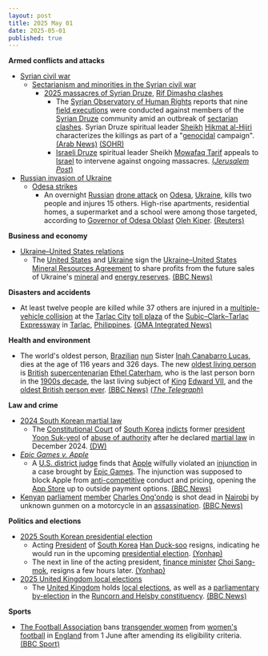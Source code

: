 ```yaml
---
layout: post
title: 2025 May 01
date: 2025-05-01
published: true
---
```



**Armed conflicts and attacks**

* [Syrian civil war](https://en.wikipedia.org/wiki/Syrian_civil_war "Syrian civil war")
  + [Sectarianism and minorities in the Syrian civil war](https://en.wikipedia.org/wiki/Sectarianism_and_minorities_in_the_Syrian_civil_war "Sectarianism and minorities in the Syrian civil war")
    - [2025 massacres of Syrian Druze](https://en.wikipedia.org/wiki/2025_massacres_of_Syrian_Druze "2025 massacres of Syrian Druze"), [Rif Dimashq clashes](https://en.wikipedia.org/wiki/Rif_Dimashq_clashes_%28April_2025%E2%80%93present%29 "Rif Dimashq clashes (April 2025–present)")
      * The [Syrian Observatory of Human Rights](https://en.wikipedia.org/wiki/Syrian_Observatory_for_Human_Rights "Syrian Observatory for Human Rights") reports that nine [field executions](https://en.wikipedia.org/wiki/Extrajudicial_killing "Extrajudicial killing") were conducted against members of the [Syrian Druze](https://en.wikipedia.org/wiki/Druze_in_Syria "Druze in Syria") community amid an outbreak of [sectarian clashes](https://en.wikipedia.org/wiki/Sectarianism_and_minorities_in_the_Syrian_civil_war "Sectarianism and minorities in the Syrian civil war"). Syrian Druze spiritual leader [Sheikh](https://en.wikipedia.org/wiki/Sheikh "Sheikh") [Hikmat al-Hijri](https://en.wikipedia.org/wiki/Hikmat_al-Hijri "Hikmat al-Hijri") characterizes the killings as part of a "[genocidal](https://en.wikipedia.org/wiki/Genocidal "Genocidal") campaign". [(Arab News)](https://www.arabnews.com/node/2599119/middle-east) [(SOHR)](https://www.syriahr.com/9-%D8%AD%D8%A7%D9%84%D8%A7%D8%AA-%D8%A5%D8%B9%D8%AF%D8%A7%D9%85-%D9%85%D9%8A%D8%AF%D8%A7%D9%86%D9%8A-%D9%8892-%D9%82%D8%AA%D9%8A%D9%84%D8%A7-%D8%AE%D9%84%D8%A7%D9%84-%D8%A7%D9%84%D8%A7%D8%B4%D8%AA/759406/)
      * [Israeli Druze](https://en.wikipedia.org/wiki/Israeli_Druze "Israeli Druze") spiritual leader Sheikh [Mowafaq Tarif](https://en.wikipedia.org/wiki/Mowafaq_Tarif "Mowafaq Tarif") appeals to [Israel](https://en.wikipedia.org/wiki/Israel "Israel") to intervene against ongoing massacres. [(*Jerusalem Post*)](https://www.jpost.com/israel-news/article-852241)
* [Russian invasion of Ukraine](https://en.wikipedia.org/wiki/Russian_invasion_of_Ukraine "Russian invasion of Ukraine")
  + [Odesa strikes](https://en.wikipedia.org/wiki/Odesa_strikes_%282022%E2%80%93present%29 "Odesa strikes (2022–present)")
    - An overnight [Russian](https://en.wikipedia.org/wiki/Russian_Armed_Forces "Russian Armed Forces") [drone attack](https://en.wikipedia.org/wiki/Drone_warfare "Drone warfare") on [Odesa](https://en.wikipedia.org/wiki/Odesa "Odesa"), [Ukraine](https://en.wikipedia.org/wiki/Ukraine "Ukraine"), kills two people and injures 15 others. High-rise apartments, residential homes, a supermarket and a school were among those targeted, according to [Governor of Odesa Oblast](https://en.wikipedia.org/wiki/Governor_of_Odesa_Oblast "Governor of Odesa Oblast") [Oleh Kiper](https://en.wikipedia.org/wiki/Oleh_Kiper "Oleh Kiper"). [(Reuters)](https://www.reuters.com/world/europe/russian-drones-damage-dwellings-infrastructure-ukraines-odesa-2025-04-30/)

**Business and economy**

* [Ukraine–United States relations](https://en.wikipedia.org/wiki/Ukraine%E2%80%93United_States_relations "Ukraine–United States relations")
  + The [United States](https://en.wikipedia.org/wiki/United_States "United States") and [Ukraine](https://en.wikipedia.org/wiki/Ukraine "Ukraine") sign the [Ukraine–United States Mineral Resources Agreement](https://en.wikipedia.org/wiki/Ukraine%E2%80%93United_States_Mineral_Resources_Agreement "Ukraine–United States Mineral Resources Agreement") to share profits from the future sales of Ukraine's [mineral](https://en.wikipedia.org/wiki/Mineral_resource_classification "Mineral resource classification") and [energy reserves](https://en.wikipedia.org/wiki/World_energy_resources "World energy resources"). [(BBC News)](https://www.bbc.com/news/articles/c5ypw7pn9q3o)

**Disasters and accidents**

* At least twelve people are killed while 37 others are injured in a [multiple-vehicle collision](https://en.wikipedia.org/wiki/Multiple-vehicle_collision "Multiple-vehicle collision") at the [Tarlac City](https://en.wikipedia.org/wiki/Tarlac_City "Tarlac City") [toll plaza](https://en.wikipedia.org/wiki/Tollbooth "Tollbooth") of the [Subic–Clark–Tarlac Expressway](https://en.wikipedia.org/wiki/Subic%E2%80%93Clark%E2%80%93Tarlac_Expressway "Subic–Clark–Tarlac Expressway") in [Tarlac](https://en.wikipedia.org/wiki/Tarlac "Tarlac"), [Philippines](https://en.wikipedia.org/wiki/Philippines "Philippines"). [(GMA Integrated News)](https://www.gmanetwork.com/news/topstories/metro/944642/12-dead-over-20-hurt-in-sctex-toll-plaza-multiple-collision/story/)

**Health and environment**

* The world's oldest person, [Brazilian](https://en.wikipedia.org/wiki/Brazil "Brazil") [nun](https://en.wikipedia.org/wiki/Nun "Nun") Sister [Inah Canabarro Lucas](https://en.wikipedia.org/wiki/Inah_Canabarro_Lucas "Inah Canabarro Lucas"), dies at the age of 116 years and 326 days. The new [oldest living person](https://en.wikipedia.org/wiki/List_of_oldest_living_people "List of oldest living people") is [British](https://en.wikipedia.org/wiki/United_Kingdom "United Kingdom") [supercentenarian](https://en.wikipedia.org/wiki/Supercentenarian "Supercentenarian") [Ethel Caterham](https://en.wikipedia.org/wiki/Ethel_Caterham "Ethel Caterham"), who is the last person born in the [1900s decade](https://en.wikipedia.org/wiki/1900s "1900s"), the last living subject of [King](https://en.wikipedia.org/wiki/King_of_the_United_Kingdom "King of the United Kingdom") [Edward VII](https://en.wikipedia.org/wiki/Edward_VII "Edward VII"), and the [oldest British person ever](https://en.wikipedia.org/wiki/List_of_British_supercentenarians "List of British supercentenarians"). [(BBC News)](https://www.bbc.com/news/articles/cr4nv0g15xyo) [(*The Telegraph*)](https://www.telegraph.co.uk/news/2025/05/01/british-woman-115-named-worlds-oldest-person/)

**Law and crime**

* [2024 South Korean martial law](https://en.wikipedia.org/wiki/2024_South_Korean_martial_law "2024 South Korean martial law")
  + The [Constitutional Court](https://en.wikipedia.org/wiki/Constitutional_Court_of_South_Korea "Constitutional Court of South Korea") of [South Korea](https://en.wikipedia.org/wiki/South_Korea "South Korea") [indicts](https://en.wikipedia.org/wiki/Indictment_%28law%29 "Indictment (law)") former [president](https://en.wikipedia.org/wiki/President_of_South_Korea "President of South Korea") [Yoon Suk-yeol](https://en.wikipedia.org/wiki/Yoon_Suk-yeol "Yoon Suk-yeol") of [abuse of authority](https://en.wikipedia.org/wiki/Abuse_of_power "Abuse of power") after he declared [martial law](https://en.wikipedia.org/wiki/Martial_law "Martial law") in December 2024. [(DW)](https://www.dw.com/en/south-koreas-ex-president-yoon-indicted-for-abuse-of-power/a-72404283)
* *[Epic Games v. Apple](https://en.wikipedia.org/wiki/Epic_Games_v._Apple "Epic Games v. Apple")*
  + A [U.S. district judge](https://en.wikipedia.org/wiki/U.S._district_judge "U.S. district judge") finds that [Apple](https://en.wikipedia.org/wiki/Apple_Inc. "Apple Inc.") wilfully violated an [injunction](https://en.wikipedia.org/wiki/Injunction "Injunction") in a case brought by [Epic Games](https://en.wikipedia.org/wiki/Epic_Games "Epic Games"). The injunction was supposed to block Apple from [anti-competitive](https://en.wikipedia.org/wiki/Anti-competitive "Anti-competitive") conduct and pricing, opening the [App Store](https://en.wikipedia.org/wiki/App_Store "App Store") up to outside payment options. [(BBC News)](https://www.bbc.com/news/articles/c62xv43xqq5o)
* [Kenyan](https://en.wikipedia.org/wiki/Kenya "Kenya") [parliament](https://en.wikipedia.org/wiki/Parliament_of_Kenya "Parliament of Kenya") [member](https://en.wikipedia.org/wiki/Member_of_Parliament_%28Kenya%29 "Member of Parliament (Kenya)") [Charles Ong'ondo](https://en.wikipedia.org/wiki/Charles_Were "Charles Were") is shot dead in [Nairobi](https://en.wikipedia.org/wiki/Nairobi "Nairobi") by unknown gunmen on a motorcycle in an [assassination](https://en.wikipedia.org/wiki/Assassination "Assassination"). [(BBC News)](https://www.bbc.com/news/articles/creq4gz0grzo)

**Politics and elections**

* [2025 South Korean presidential election](https://en.wikipedia.org/wiki/2025_South_Korean_presidential_election "2025 South Korean presidential election")
  + Acting [President](https://en.wikipedia.org/wiki/President_of_South_Korea "President of South Korea") of [South Korea](https://en.wikipedia.org/wiki/South_Korea "South Korea") [Han Duck-soo](https://en.wikipedia.org/wiki/Han_Duck-soo "Han Duck-soo") resigns, indicating he would run in the upcoming [presidential election](https://en.wikipedia.org/wiki/Presidential_elections_in_South_Korea "Presidential elections in South Korea"). [(Yonhap)](https://en.yna.co.kr/view/AEN20250501005400315)
  + The next in line of the acting president, [finance minister](https://en.wikipedia.org/wiki/Minister_of_Economy_and_Finance_%28South_Korea%29 "Minister of Economy and Finance (South Korea)") [Choi Sang-mok](https://en.wikipedia.org/wiki/Choi_Sang-mok "Choi Sang-mok"), resigns a few hours later. [(Yonhap)](https://m-en.yna.co.kr/view/AEN20250501008251320)
* [2025 United Kingdom local elections](https://en.wikipedia.org/wiki/2025_United_Kingdom_local_elections "2025 United Kingdom local elections")
  + The [United Kingdom](https://en.wikipedia.org/wiki/United_Kingdom "United Kingdom") holds [local elections](https://en.wikipedia.org/wiki/Local_elections "Local elections"), as well as a [parliamentary by-election](https://en.wikipedia.org/wiki/2025_Runcorn_and_Helsby_by-election "2025 Runcorn and Helsby by-election") in the [Runcorn and Helsby constituency](https://en.wikipedia.org/wiki/Runcorn_and_Helsby_%28UK_Parliament_constituency%29 "Runcorn and Helsby (UK Parliament constituency)"). [(BBC News)](https://www.bbc.co.uk/news/articles/crm3rl27k8lo)

**Sports**

* [The Football Association](https://en.wikipedia.org/wiki/The_Football_Association "The Football Association") bans [transgender women](https://en.wikipedia.org/wiki/Trans_woman "Trans woman") from [women's football](https://en.wikipedia.org/wiki/Women%27s_football_in_England "Women's football in England") in [England](https://en.wikipedia.org/wiki/England "England") from 1 June after amending its eligibility criteria. [(BBC Sport)](https://www.bbc.co.uk/sport/football/articles/cz01z4rdx4no)
